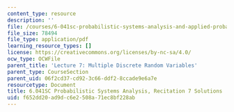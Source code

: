 ```yaml
---
content_type: resource
description: ''
file: /courses/6-041sc-probabilistic-systems-analysis-and-applied-probability-fall-2013/f652dd20ad9dc6e2508a71ec8bf228ab_MIT6_041SCF13_rec07_sol.pdf
file_size: 78494
file_type: application/pdf
learning_resource_types: []
license: https://creativecommons.org/licenses/by-nc-sa/4.0/
ocw_type: OCWFile
parent_title: 'Lecture 7: Multiple Discrete Random Variables'
parent_type: CourseSection
parent_uid: 06f2cd37-cd92-3c66-ddf2-8ccade9e6a7e
resourcetype: Document
title: 6.041SC Probabilistic Systems Analysis, Recitation 7 Solutions
uid: f652dd20-ad9d-c6e2-508a-71ec8bf228ab
---
```


